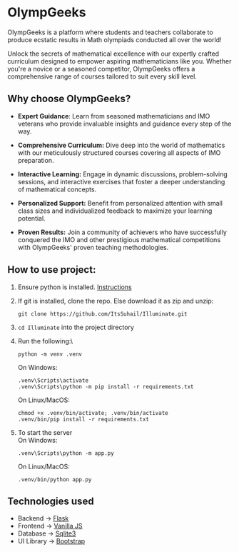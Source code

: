 # OlympGeeks

OlympGeeks is a platform where students and teachers collaborate to produce ecstatic results in Math olympiads conducted all over the world!

Unlock the secrets of mathematical excellence with our expertly crafted curriculum designed to empower aspiring mathematicians like you. Whether you're a novice or a seasoned competitor, OlympGeeks offers a comprehensive range of courses tailored to suit every skill level.

## Why choose OlympGeeks?

- **Expert Guidance**: Learn from seasoned mathematicians and IMO veterans who provide invaluable insights and guidance every step of the way.

- **Comprehensive Curriculum:** Dive deep into the world of mathematics with our meticulously structured courses covering all aspects of IMO preparation.

- **Interactive Learning:** Engage in dynamic discussions, problem-solving sessions, and interactive exercises that foster a deeper understanding of mathematical concepts.

- **Personalized Support:** Benefit from personalized attention with small class sizes and individualized feedback to maximize your learning potential.

- **Proven Results:** Join a community of achievers who have successfully conquered the IMO and other prestigious mathematical competitions with OlympGeeks' proven teaching methodologies.

## How to use project:
1. Ensure python is installed. [Instructions](https://python.org/downloads)

2. If git is installed, clone the repo. Else download it as zip and unzip:
   ```
   git clone https://github.com/ItsSuhail/Illuminate.git
   ```
3. `cd Illuminate` into the project directory

4. Run the following:\
   ```
   python -m venv .venv
   ```
   
   On Windows:
   ```
   .venv\Scripts\activate
   .venv\Scripts\python -m pip install -r requirements.txt
   ```
   On Linux/MacOS:
   ```
   chmod +x .venv/bin/activate; .venv/bin/activate
   .venv/bin/pip install -r requirements.txt
   ```

6. To start the server\
   On Windows:
   ```
   .venv\Scripts\python -m app.py
   ```
   On Linux/MacOS:
   ```
   .venv/bin/python app.py
   ```

## Technologies used
* Backend -> [Flask](https://flask.palletsprojects.com/en/3.0.x/)
* Frontend -> [Vanilla JS](https://developer.mozilla.org/en-US/docs/Web/JavaScript)
* Database -> [Sqlite3](https://sqlite.org/)
* UI Library -> [Bootstrap](https://getbootstrap.com/)
